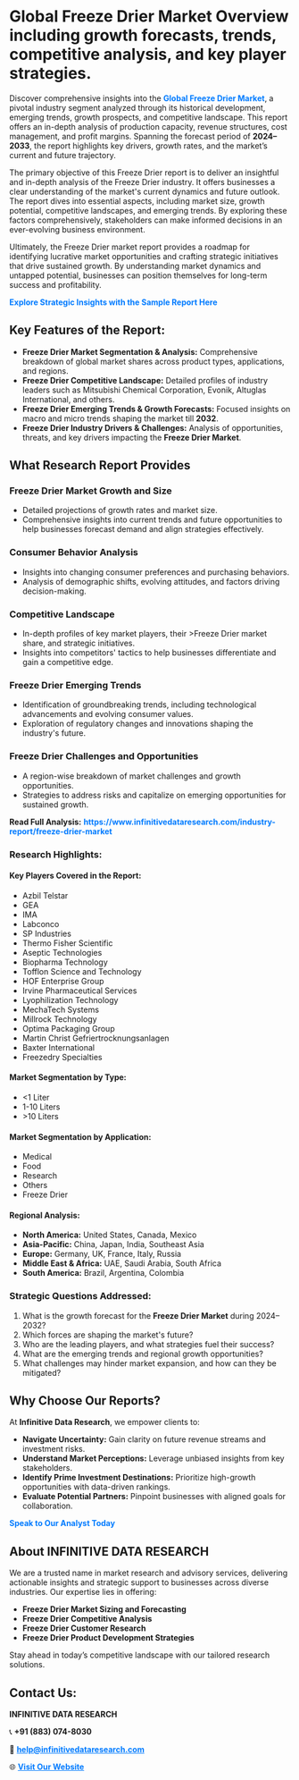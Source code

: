<h1>Global Freeze Drier Market Overview including growth forecasts, trends, competitive analysis, and key player strategies.</h1>
<p>
Discover comprehensive insights into the 
<a href="https://www.infinitivedataresearch.com/industry-report/freeze-drier-market" rel="dofollow" style="color: #007BFF; text-decoration: none;"><strong>Global Freeze Drier Market</strong></a>, a pivotal industry segment analyzed through its historical development, emerging trends, growth prospects, and competitive landscape. This report offers an in-depth analysis of production capacity, revenue structures, cost management, and profit margins. Spanning the forecast period of <strong>2024–2033</strong>, the report highlights key drivers, growth rates, and the market’s current and future trajectory.
</p>
<p>
The primary objective of this Freeze Drier report is to deliver an insightful and in-depth analysis of the Freeze Drier industry. It offers businesses a clear understanding of the market's current dynamics and future outlook. The report dives into essential aspects, including market size, growth potential, competitive landscapes, and emerging trends. By exploring these factors comprehensively, stakeholders can make informed decisions in an ever-evolving business environment.
</p>
<p>
Ultimately, the Freeze Drier market report provides a roadmap for identifying lucrative market opportunities and crafting strategic initiatives that drive sustained growth. By understanding market dynamics and untapped potential, businesses can position themselves for long-term success and profitability.
</p>
<p>
<a href="https://www.infinitivedataresearch.com/request-sample/reportId=112177" style="color: #007BFF; text-decoration: none;"><strong>Explore Strategic Insights with the Sample Report Here</strong></a>
</p>

<h2>Key Features of the Report:</h2>
<ul>
<li><strong>Freeze Drier Market Segmentation & Analysis:</strong> Comprehensive breakdown of global market shares across product types, applications, and regions.</li>
<li><strong>Freeze Drier Competitive Landscape:</strong> Detailed profiles of industry leaders such as Mitsubishi Chemical Corporation, Evonik, Altuglas International, and others.</li>
<li><strong>Freeze Drier Emerging Trends & Growth Forecasts:</strong> Focused insights on macro and micro trends shaping the market till <strong>2032</strong>.</li>
<li><strong>Freeze Drier Industry Drivers & Challenges:</strong> Analysis of opportunities, threats, and key drivers impacting the <strong>Freeze Drier Market</strong>.</li>
</ul>

<h2>What Research Report Provides</h2>
<h3>Freeze Drier Market Growth and Size</h3>
<ul>
<li>Detailed projections of growth rates and market size.</li>
<li>Comprehensive insights into current trends and future opportunities to help businesses forecast demand and align strategies effectively.</li>
</ul>

<h3>Consumer Behavior Analysis</h3>
<ul>
<li>Insights into changing consumer preferences and purchasing behaviors.</li>
<li>Analysis of demographic shifts, evolving attitudes, and factors driving decision-making.</li>
</ul>

<h3>Competitive Landscape</h3>
<ul>
<li>In-depth profiles of key market players, their >Freeze Drier market share, and strategic initiatives.</li>
<li>Insights into competitors' tactics to help businesses differentiate and gain a competitive edge.</li>
</ul>

<h3>Freeze Drier Emerging Trends</h3>
<ul>
<li>Identification of groundbreaking trends, including technological advancements and evolving consumer values.</li>
<li>Exploration of regulatory changes and innovations shaping the industry's future.</li>
</ul>

<h3>Freeze Drier Challenges and Opportunities</h3>
<ul>
<li>A region-wise breakdown of market challenges and growth opportunities.</li>
<li>Strategies to address risks and capitalize on emerging opportunities for sustained growth.</li>
</ul>
<p><strong>Read Full Analysis:</strong> <a href="https://www.infinitivedataresearch.com/industry-report/freeze-drier-market" rel="dofollow" style="color: #007BFF; text-decoration: none;"><strong>https://www.infinitivedataresearch.com/industry-report/freeze-drier-market</strong></a></p>
<h3>Research Highlights:</h3>
<h4>Key Players Covered in the Report:</h4>
<ul><li>Azbil Telstar</li><li>GEA</li><li>IMA</li><li>Labconco</li><li>SP Industries</li><li>Thermo Fisher Scientific</li><li>Aseptic Technologies</li><li>Biopharma Technology</li><li>Tofflon Science and Technology</li><li>HOF Enterprise Group</li><li>Irvine Pharmaceutical Services</li><li>Lyophilization Technology</li><li>MechaTech Systems</li><li>Millrock Technology</li><li>Optima Packaging Group</li><li>Martin Christ Gefriertrocknungsanlagen</li><li>Baxter International</li><li>Freezedry Specialties</li></ul>
<h4>Market Segmentation by Type:</h4>
<ul><li>&lt;1 Liter</li><li>1-10 Liters</li><li>&gt;10 Liters</li></ul>
<h4>Market Segmentation by Application:</h4>
<ul><li>Medical</li><li>Food</li><li>Research</li><li>Others</li><li>Freeze Drier</li></ul>

<h4>Regional Analysis:</h4>
<ul>
<li><strong>North America:</strong> United States, Canada, Mexico</li>
<li><strong>Asia-Pacific:</strong> China, Japan, India, Southeast Asia</li>
<li><strong>Europe:</strong> Germany, UK, France, Italy, Russia</li>
<li><strong>Middle East & Africa:</strong> UAE, Saudi Arabia, South Africa</li>
<li><strong>South America:</strong> Brazil, Argentina, Colombia</li>
</ul>

<h3>Strategic Questions Addressed:</h3>
<ol>
<li>What is the growth forecast for the <strong>Freeze Drier Market</strong> during 2024–2032?</li>
<li>Which forces are shaping the market's future?</li>
<li>Who are the leading players, and what strategies fuel their success?</li>
<li>What are the emerging trends and regional growth opportunities?</li>
<li>What challenges may hinder market expansion, and how can they be mitigated?</li>
</ol>

<h2>Why Choose Our Reports?</h2>
<p>At <strong>Infinitive Data Research</strong>, we empower clients to:</p>
<ul>
<li><strong>Navigate Uncertainty:</strong> Gain clarity on future revenue streams and investment risks.</li>
<li><strong>Understand Market Perceptions:</strong> Leverage unbiased insights from key stakeholders.</li>
<li><strong>Identify Prime Investment Destinations:</strong> Prioritize high-growth opportunities with data-driven rankings.</li>
<li><strong>Evaluate Potential Partners:</strong> Pinpoint businesses with aligned goals for collaboration.</li>
</ul>
<p><a href="https://www.infinitivedataresearch.com/industry-report/freeze-drier-market" rel="dofollow" style="color: #007BFF; text-decoration: none;"><strong>Speak to Our Analyst Today</strong></a></p>

<h2>About INFINITIVE DATA RESEARCH</h2>
<p>We are a trusted name in market research and advisory services, delivering actionable insights and strategic support to businesses across diverse industries. Our expertise lies in offering:</p>
<ul>
<li><strong>Freeze Drier Market Sizing and Forecasting</strong></li>
<li><strong>Freeze Drier Competitive Analysis</strong></li>
<li><strong>Freeze Drier Customer Research</strong></li>
<li><strong>Freeze Drier Product Development Strategies</strong></li>
</ul>
<p>Stay ahead in today’s competitive landscape with our tailored research solutions.</p>

<h2>Contact Us:</h2>
<p><strong>INFINITIVE DATA RESEARCH</strong></p>
<p>📞 <strong>+91 (883) 074-8030</strong></p>
<p>📧 <strong><a href="mailto:help@infinitivedataresearch.com" style="color: #007BFF;">help@infinitivedataresearch.com</a></strong></p>
<p>🌐 <strong><a href="https://www.infinitivedataresearch.com" rel="dofollow" style="color: #007BFF;">Visit Our Website</a></strong></p>